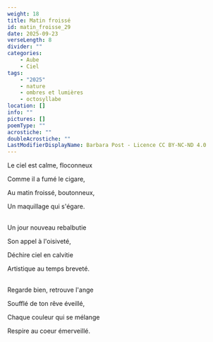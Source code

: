 ```yaml
---
weight: 18
title: Matin froissé
id: matin_froisse_29
date: 2025-09-23
verseLength: 8
divider: ""
categories:
    - Aube
    - Ciel
tags:
    - "2025"
    - nature
    - ombres et lumières
    - octosyllabe
location: []
info: ""
pictures: []
poemType: ""
acrostiche: ""
doubleAcrostiche: ""
LastModifierDisplayName: Barbara Post - Licence CC BY-NC-ND 4.0
---
```

Le ciel est calme, floconneux

Comme il a fumé le cigare,

Au matin froissé, boutonneux,

Un maquillage qui s'égare.

 \
Un jour nouveau rebalbutie

Son appel à l'oisiveté,

Déchire ciel en calvitie

Artistique au temps breveté.

 \
Regarde bien, retrouve l'ange

Soufflé de ton rêve éveillé,

Chaque couleur qui se mélange

Respire au coeur émerveillé.
